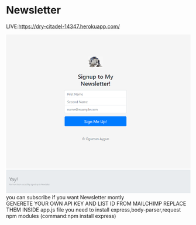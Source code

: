 # Newsletter
LIVE:https://dry-citadel-14347.herokuapp.com/ <br>

<img src="public/images/1.png"> <br>
<img src="public/images/2.png">
you can subscribe if you want Newsletter montly <br>
GENERETE YOUR OWN API KEY AND LIST ID FROM MAILCHIMP REPLACE THEM INSIDE app.js file
you need to install express,body-parser,request npm modules (command:npm install express)
